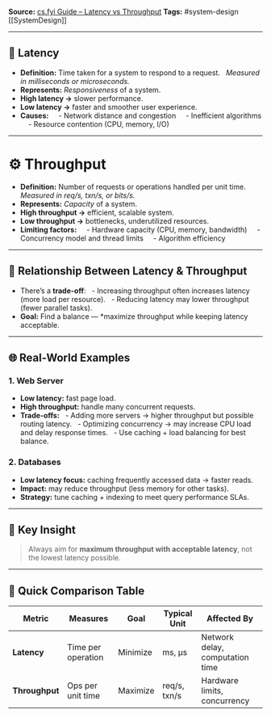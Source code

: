 
**Source:** [cs.fyi Guide – Latency vs Throughput](https://cs.fyi/guide/latency-vs-throughput)
**Tags:** #system-design  [[SystemDesign]]

---
## 📏 Latency

- **Definition:** Time taken for a system to respond to a request.
  *Measured in milliseconds or microseconds.*
- **Represents:** *Responsiveness* of a system.  
- **High latency →** slower performance.  
- **Low latency →** faster and smoother user experience.
- **Causes:**  
  - Network distance and congestion  
  - Inefficient algorithms  
  - Resource contention (CPU, memory, I/O)
---
# ⚙️ Throughput

- **Definition:** Number of requests or operations handled per unit time.  
  *Measured in req/s, txn/s, or bits/s.*
- **Represents:** *Capacity* of a system.  
- **High throughput →** efficient, scalable system.  
- **Low throughput →** bottlenecks, underutilized resources.
- **Limiting factors:**  
  - Hardware capacity (CPU, memory, bandwidth)  
  - Concurrency model and thread limits  
  - Algorithm efficiency
---
## 🔄 Relationship Between Latency & Throughput
- There’s a **trade-off**:
  - Increasing throughput often increases latency (more load per resource).
  - Reducing latency may lower throughput (fewer parallel tasks).
- **Goal:** Find a balance — *maximize throughput while keeping latency acceptable.

---
## 🌐 Real-World Examples

### 1. Web Server

- **Low latency:** fast page load.  
- **High throughput:** handle many concurrent requests.  
- **Trade-offs:**
  - Adding more servers → higher throughput but possible routing latency.
  - Optimizing concurrency → may increase CPU load and delay response times.
  - Use caching + load balancing for best balance.

### 2. Databases
- **Low latency focus:** caching frequently accessed data → faster reads.  
- **Impact:** may reduce throughput (less memory for other tasks).  
- **Strategy:** tune caching + indexing to meet query performance SLAs.

---
## 🧠 Key Insight

> Always aim for **maximum throughput with acceptable latency**, not the lowest latency possible.

---
## 🧩 Quick Comparison Table
| Metric | Measures | Goal | Typical Unit | Affected By |
|--------|-----------|------|---------------|--------------|
**Latency** | Time per operation | Minimize | ms, µs | Network delay, computation time |
| **Throughput** | Ops per unit time | Maximize | req/s, txn/s | Hardware limits, concurrency |